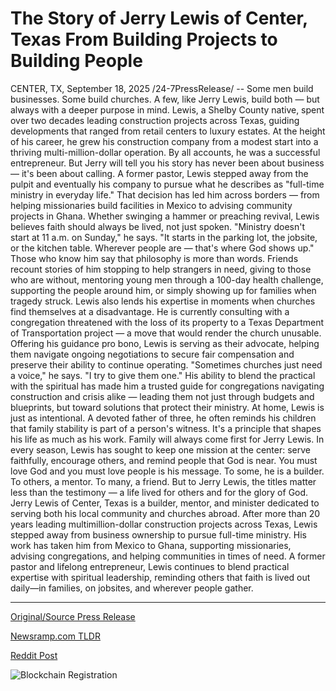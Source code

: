 # The Story of Jerry Lewis of Center, Texas From Building Projects to Building People

CENTER, TX, September 18, 2025 /24-7PressRelease/ -- Some men build businesses. Some build churches. A few, like Jerry Lewis, build both — but always with a deeper purpose in mind.  Lewis, a Shelby County native, spent over two decades leading construction projects across Texas, guiding developments that ranged from retail centers to luxury estates. At the height of his career, he grew his construction company from a modest start into a thriving multi-million-dollar operation. By all accounts, he was a successful entrepreneur. But Jerry will tell you his story has never been about business — it's been about calling.  A former pastor, Lewis stepped away from the pulpit and eventually his company to pursue what he describes as "full-time ministry in everyday life." That decision has led him across borders — from helping missionaries build facilities in Mexico to advising community projects in Ghana. Whether swinging a hammer or preaching revival, Lewis believes faith should always be lived, not just spoken.  "Ministry doesn't start at 11 a.m. on Sunday," he says. "It starts in the parking lot, the jobsite, or the kitchen table. Wherever people are — that's where God shows up."  Those who know him say that philosophy is more than words. Friends recount stories of him stopping to help strangers in need, giving to those who are without, mentoring young men through a 100-day health challenge, supporting the people around him, or simply showing up for families when tragedy struck.  Lewis also lends his expertise in moments when churches find themselves at a disadvantage. He is currently consulting with a congregation threatened with the loss of its property to a Texas Department of Transportation project — a move that would render the church unusable. Offering his guidance pro bono, Lewis is serving as their advocate, helping them navigate ongoing negotiations to secure fair compensation and preserve their ability to continue operating. "Sometimes churches just need a voice," he says. "I try to give them one."  His ability to blend the practical with the spiritual has made him a trusted guide for congregations navigating construction and crisis alike — leading them not just through budgets and blueprints, but toward solutions that protect their ministry.  At home, Lewis is just as intentional. A devoted father of three, he often reminds his children that family stability is part of a person's witness. It's a principle that shapes his life as much as his work. Family will always come first for Jerry Lewis.  In every season, Lewis has sought to keep one mission at the center: serve faithfully, encourage others, and remind people that God is near. You must love God and you must love people is his message.  To some, he is a builder. To others, a mentor. To many, a friend. But to Jerry Lewis, the titles matter less than the testimony — a life lived for others and for the glory of God.  Jerry Lewis of Center, Texas is a builder, mentor, and minister dedicated to serving both his local community and churches abroad. After more than 20 years leading multimillion-dollar construction projects across Texas, Lewis stepped away from business ownership to pursue full-time ministry. His work has taken him from Mexico to Ghana, supporting missionaries, advising congregations, and helping communities in times of need. A former pastor and lifelong entrepreneur, Lewis continues to blend practical expertise with spiritual leadership, reminding others that faith is lived out daily—in families, on jobsites, and wherever people gather. 

---

[Original/Source Press Release](https://www.24-7pressrelease.com/press-release/526885/the-story-of-jerry-lewis-of-center-texas-from-building-projects-to-building-people)
                    

[Newsramp.com TLDR](https://newsramp.com/curated-news/texas-builder-turns-construction-success-into-global-ministry-mission/c85343e977b1a66ac413ef43667b9651) 

 



[Reddit Post](https://www.reddit.com/r/Business_NewsRamp/comments/1nk1v7d/texas_builder_turns_construction_success_into/) 



![Blockchain Registration](https://cdn.newsramp.app/24-7PressRelease/qrcode/259/18/blur_khE.webp)